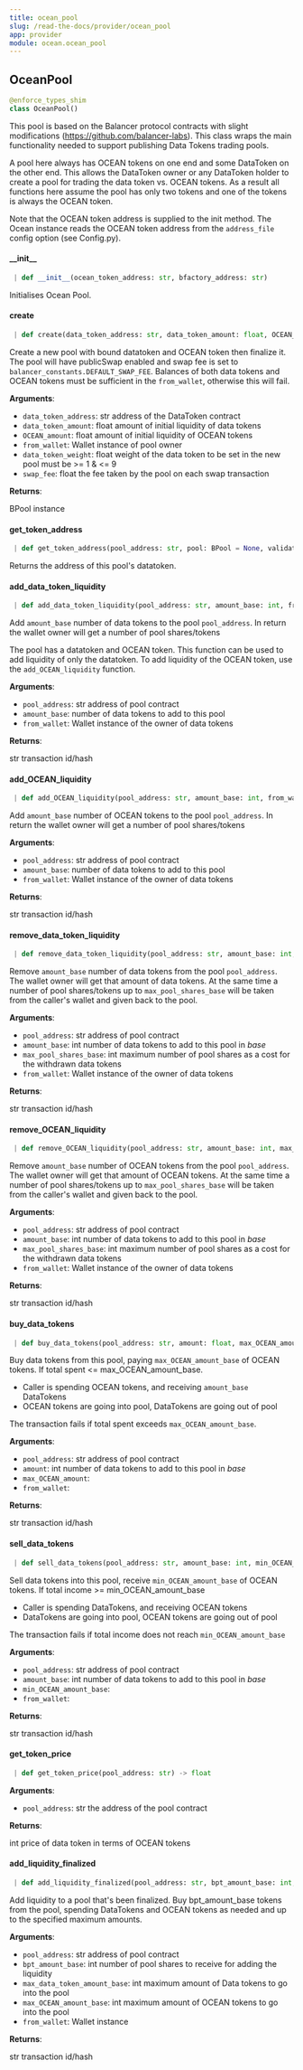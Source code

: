 ```yaml
---
title: ocean_pool
slug: /read-the-docs/provider/ocean_pool
app: provider
module: ocean.ocean_pool
---
```

## OceanPool

```python
@enforce_types_shim
class OceanPool()
```

This pool is based on the Balancer protocol contracts with slight
modifications (https://github.com/balancer-labs). This class wraps the main
functionality needed to support publishing Data Tokens trading pools.

A pool here always has OCEAN tokens on one end and some DataToken on the other end.
This allows the DataToken owner or any DataToken holder to create a pool for trading
the data token vs. OCEAN tokens. As a result all functions here assume the pool
has only two tokens and one of the tokens is always the OCEAN token.

Note that the OCEAN token address is supplied to the init method. The Ocean instance
reads the OCEAN token address from the `address_file` config option (see Config.py).

#### \_\_init\_\_

```python
 | def __init__(ocean_token_address: str, bfactory_address: str)
```

Initialises Ocean Pool.

#### create

```python
 | def create(data_token_address: str, data_token_amount: float, OCEAN_amount: float, from_wallet: Wallet, data_token_weight: float = balancer_constants.INIT_WEIGHT_DT, swap_fee: float = balancer_constants.DEFAULT_SWAP_FEE) -> BPool
```

Create a new pool with bound datatoken and OCEAN token then finalize it.
The pool will have publicSwap enabled and swap fee is set
to `balancer_constants.DEFAULT_SWAP_FEE`.
Balances of both data tokens and OCEAN tokens must be sufficient in the
`from_wallet`, otherwise this will fail.

**Arguments**:

- `data_token_address`: str address of the DataToken contract
- `data_token_amount`: float amount of initial liquidity of data tokens
- `OCEAN_amount`: float amount of initial liquidity of OCEAN tokens
- `from_wallet`: Wallet instance of pool owner
- `data_token_weight`: float weight of the data token to be set in the new pool must be >= 1 & <= 9
- `swap_fee`: float the fee taken by the pool on each swap transaction

**Returns**:

BPool instance

#### get\_token\_address

```python
 | def get_token_address(pool_address: str, pool: BPool = None, validate=True) -> str
```

Returns the address of this pool's datatoken.

#### add\_data\_token\_liquidity

```python
 | def add_data_token_liquidity(pool_address: str, amount_base: int, from_wallet: Wallet) -> str
```

Add `amount_base` number of data tokens to the pool `pool_address`. In return the wallet owner
will get a number of pool shares/tokens

The pool has a datatoken and OCEAN token. This function can be used to add liquidity of only
the datatoken. To add liquidity of the OCEAN token, use the `add_OCEAN_liquidity` function.

**Arguments**:

- `pool_address`: str address of pool contract
- `amount_base`: number of data tokens to add to this pool
- `from_wallet`: Wallet instance of the owner of data tokens

**Returns**:

str transaction id/hash

#### add\_OCEAN\_liquidity

```python
 | def add_OCEAN_liquidity(pool_address: str, amount_base: int, from_wallet: Wallet) -> str
```

Add `amount_base` number of OCEAN tokens to the pool `pool_address`. In return the wallet owner
will get a number of pool shares/tokens

**Arguments**:

- `pool_address`: str address of pool contract
- `amount_base`: number of data tokens to add to this pool
- `from_wallet`: Wallet instance of the owner of data tokens

**Returns**:

str transaction id/hash

#### remove\_data\_token\_liquidity

```python
 | def remove_data_token_liquidity(pool_address: str, amount_base: int, max_pool_shares_base: int, from_wallet: Wallet) -> str
```

Remove `amount_base` number of data tokens from the pool `pool_address`. The wallet owner
will get that amount of data tokens. At the same time a number of pool shares/tokens up to
`max_pool_shares_base` will be taken from the caller's wallet and given back to the pool.

**Arguments**:

- `pool_address`: str address of pool contract
- `amount_base`: int number of data tokens to add to this pool in *base*
- `max_pool_shares_base`: int maximum number of pool shares as a cost for the withdrawn data tokens
- `from_wallet`: Wallet instance of the owner of data tokens

**Returns**:

str transaction id/hash

#### remove\_OCEAN\_liquidity

```python
 | def remove_OCEAN_liquidity(pool_address: str, amount_base: int, max_pool_shares_base: int, from_wallet: Wallet) -> str
```

Remove `amount_base` number of OCEAN tokens from the pool `pool_address`. The wallet owner
will get that amount of OCEAN tokens. At the same time a number of pool shares/tokens up to
`max_pool_shares_base` will be taken from the caller's wallet and given back to the pool.

**Arguments**:

- `pool_address`: str address of pool contract
- `amount_base`: int number of data tokens to add to this pool in *base*
- `max_pool_shares_base`: int maximum number of pool shares as a cost for the withdrawn data tokens
- `from_wallet`: Wallet instance of the owner of data tokens

**Returns**:

str transaction id/hash

#### buy\_data\_tokens

```python
 | def buy_data_tokens(pool_address: str, amount: float, max_OCEAN_amount: float, from_wallet: Wallet) -> str
```

Buy data tokens from this pool, paying `max_OCEAN_amount_base` of OCEAN tokens.
If total spent <= max_OCEAN_amount_base.
- Caller is spending OCEAN tokens, and receiving `amount_base` DataTokens
- OCEAN tokens are going into pool, DataTokens are going out of pool

The transaction fails if total spent exceeds `max_OCEAN_amount_base`.

**Arguments**:

- `pool_address`: str address of pool contract
- `amount`: int number of data tokens to add to this pool in *base*
- `max_OCEAN_amount`: 
- `from_wallet`: 

**Returns**:

str transaction id/hash

#### sell\_data\_tokens

```python
 | def sell_data_tokens(pool_address: str, amount_base: int, min_OCEAN_amount_base: int, from_wallet: Wallet) -> str
```

Sell data tokens into this pool, receive `min_OCEAN_amount_base` of OCEAN tokens.
If total income >= min_OCEAN_amount_base
- Caller is spending DataTokens, and receiving OCEAN tokens
- DataTokens are going into pool, OCEAN tokens are going out of pool

The transaction fails if total income does not reach `min_OCEAN_amount_base`

**Arguments**:

- `pool_address`: str address of pool contract
- `amount_base`: int number of data tokens to add to this pool in *base*
- `min_OCEAN_amount_base`: 
- `from_wallet`: 

**Returns**:

str transaction id/hash

#### get\_token\_price

```python
 | def get_token_price(pool_address: str) -> float
```

**Arguments**:

- `pool_address`: str the address of the pool contract

**Returns**:

int price of data token in terms of OCEAN tokens

#### add\_liquidity\_finalized

```python
 | def add_liquidity_finalized(pool_address: str, bpt_amount_base: int, max_data_token_amount_base: int, max_OCEAN_amount_base: int, from_wallet: Wallet) -> str
```

Add liquidity to a pool that's been finalized.
Buy bpt_amount_base tokens from the pool, spending DataTokens and OCEAN tokens
as needed and up to the specified maximum amounts.

**Arguments**:

- `pool_address`: str address of pool contract
- `bpt_amount_base`: int number of pool shares to receive for adding the liquidity
- `max_data_token_amount_base`: int maximum amount of Data tokens to go into the pool
- `max_OCEAN_amount_base`: int maximum amount of OCEAN tokens to go into the pool
- `from_wallet`: Wallet instance

**Returns**:

str transaction id/hash

